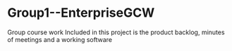 # Group1--EnterpriseGCW
Group course work
Included in this project is the product backlog, minutes of meetings and a working software
